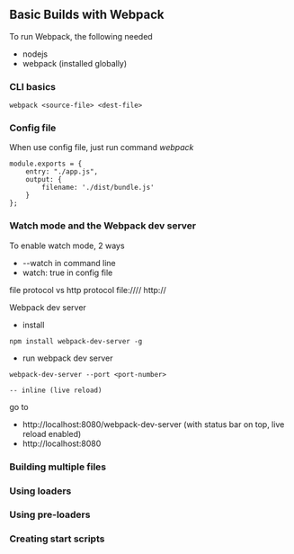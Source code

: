 ## Basic Builds with Webpack

To run Webpack, the following needed
- nodejs
- webpack (installed globally)


### CLI basics

```
webpack <source-file> <dest-file>
```

### Config file

When use config file, just run command *webpack*

```
module.exports = {
    entry: "./app.js",
    output: {
        filename: './dist/bundle.js'
    }
};
```

### Watch mode and the Webpack dev server
To enable watch mode, 2 ways
- --watch in command line
- watch: true in config file

file protocol vs http protocol
file:////
http://


Webpack dev server

- install

```
npm install webpack-dev-server -g
```

- run webpack dev server
```
webpack-dev-server --port <port-number>

-- inline (live reload)

```

go to
- http://localhost:8080/webpack-dev-server  (with status bar on top, live reload enabled)
- http://localhost:8080

### Building multiple files

### Using loaders

### Using pre-loaders

### Creating start scripts
